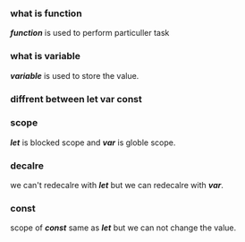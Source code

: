 ### what is function
***function*** is used to perform particuller task

### what is variable
***variable*** is used to store the value.

### diffrent between let var const
### scope
***let*** is blocked scope and ***var*** is globle scope.

### decalre
we can't redecalre with ***let*** but we can redecalre with ***var***.

### const
scope of ***const*** same as ***let*** but we can not change the value.
